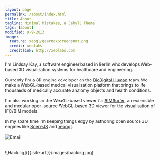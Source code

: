 ```yaml
---
layout: page
permalink: /about/index.html
title: About
tagline: Minimal Mistakes, a Jekyll Theme
tags: [about]
modified: 9-9-2013
image:
  feature: xeogl/gearboxScreenshot.png
  credit: xeolabs
  creditlink: http://xeolabs.com
---
```


I'm Lindsay Kay, a software engineer based in Berlin who develops Web-based 3D visualisation systems for healthcare and engineering.
<br><br>
Currently I'm a 3D engine developer on the [BioDigital Human](http://biodigitalhuman.com) team. We make a WebGL-based
medical visualisation platform that brings to life thousands of medically accurate anatomy objects and health conditions.
<br><br>
I'm also working on the WebGL-based viewer for [BIMSurfer](http://bimsurfer.org/), an extensible and
modular open-source WebGL-based 3D viewer for the visualisation of IFC/BIM models.
<br><br>In my spare time I'm keeping things edgy by authoring open source 3D engines like [SceneJS](http://scenejs.org) and [xeoogl](http://xeogl.org).
<br>
<br>
![Email](../images/email.png)
<br><br><br>
![Hacking]({{ site.url }}/images/hacking.jpg)
